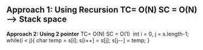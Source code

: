 **Approach 1: Using Recursion**
TC= O(N)
SC = O(N) --> Stack space
​
​
​
​
------------------------------------------------------------
**Approach 2: Using 2 pointer**
TC= O(N)
SC = O(1)
​
int i = 0, j = s.length-1;
while(i < j){
char temp = s[i];
s[i++] = s[j];
s[j--] = temp;
}